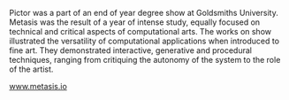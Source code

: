 Pictor was a part of an end of year degree show at Goldsmiths University. Metasis was the result of a year of intense study, equally focused on technical and critical aspects of computational arts. The works on show illustrated the versatility of computational applications when introduced to fine art. They demonstrated interactive, generative and procedural techniques, ranging from critiquing the autonomy of the system to the role of the artist.

www.metasis.io
